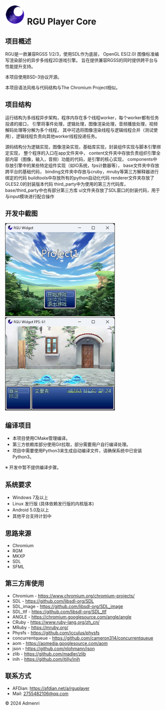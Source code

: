 ﻿# ![Logo](app/resources/rgu_favicon_64.png) RGU Player Core

## 项目概述

RGU是一款兼容RGSS 1/2/3，使用SDL作为底层，
OpenGL ES(2.0) 图像标准编写渲染部分的异步多线程2D游戏引擎。
旨在提供兼容RGSS的同时提供跨平台与性能提升支持。

本项目使用BSD-3协议开源。

本项目语法风格与代码结构与The Chromium Project相似。

## 项目结构

运行结构为多线程异步架构，程序内存在多个线程worker，每个worker都有任务投递的接口，
引擎将事件处理，逻辑处理，图像渲染处理，音频播放处理，视频解码处理等分解为多个线程，
其中可选将图像渲染线程与逻辑线程合并（测试使用），逻辑线程负责向其他worker线程投递任务。

源码结构分为逻辑实现，图像渲染实现，基础库实现，封装组件实现与脚本引擎绑定实现，
整个程序的入口在app文件夹中，
content文件夹中存放负责组织引擎全部内容（图像，输入，音频）功能的代码，是引擎的核心实现，
components中存放引擎中的某些特定组件实现（如IO系统，fps计数器等），
base文件夹中存放跨平台的基础代码，
binding文件夹中存放与cruby，mruby等第三方解释器进行绑定的代码
buildtools中存放所有的python自动化代码
renderer文件夹存放了GLES2.0的封装版本代码
third_party中为使用的第三方代码库，base/third_party中也有部分第三方库
ui文件夹存放了SDL窗口的封装代码，用于与input模块进行配合操作

## 开发中截图

<img src="app/test/1.png" height="300">

<img src="app/test/2.png" height="300">

## 编译项目

 - 本项目使用CMake管理编译。
 - 第三方依赖库部分使用Git拉取，部分需要用户自行编译处理。
 - 项目中需要使用Python3来生成自动编译文件，请确保系统中已安装Python3。

※ 开发中暂不提供编译步骤。

## 系统要求

- Windows 7及以上
- Linux 发行版 (具体依赖发行版的内核版本)
- Android 5.0及以上
- 其他平台支持计划中

## 思路来源

- Chromium
- RGM
- MKXP
- SDL
- SFML

## 第三方库使用

- Chromium - https://www.chromium.org/chromium-projects/
- SDL - https://github.com/libsdl-org/SDL
- SDL_image - https://github.com/libsdl-org/SDL_image
- SDL_ttf - https://github.com/libsdl-org/SDL_ttf
- ANGLE - https://chromium.googlesource.com/angle/angle
- CRuby - https://www.ruby-lang.org/zh_cn/
- MRuby - https://mruby.org/
- Physfs - https://github.com/icculus/physfs
- concurrentqueue - https://github.com/cameron314/concurrentqueue
- aom - https://aomedia.googlesource.com/aom
- json - https://github.com/nlohmann/json
- zlib - https://github.com/madler/zlib
- inih - https://github.com/jtilly/inih

## 联系方式

- AFDian: https://afdian.net/a/rguplayer
- Mail: 2755482106@qq.com

© 2024 Admenri